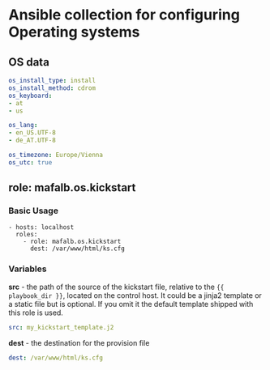 # Ansible collection for configuring Operating systems

## OS data

```yaml
os_install_type: install
os_install_method: cdrom
os_keyboard:
- at
- us

os_lang:
- en_US.UTF-8
- de_AT.UTF-8

os_timezone: Europe/Vienna
os_utc: true
```

## role: mafalb.os.kickstart

### Basic Usage

```ansible
- hosts: localhost
  roles:
    - role: mafalb.os.kickstart
      dest: /var/www/html/ks.cfg
```

### Variables

**src** - the path of the source of the kickstart file, relative to the `{{ playbook_dir }}`, located on the control host. It could be a jinja2 template or a static file but is optional. If you omit it the default template shipped with this role is used.

```yaml
src: my_kickstart_template.j2
```

**dest** - the destination for the provision file

```yaml
dest: /var/www/html/ks.cfg
```


